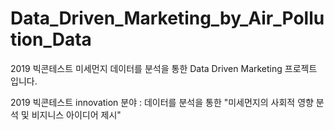 # Data_Driven_Marketing_by_Air_Pollution_Data
2019 빅콘테스트 미세먼지 데이터를 분석을 통한 Data Driven Marketing 프로젝트 입니다. 

2019 빅콘테스트 innovation 분야 : 데이터를 분석을 통한 "미세먼지의 사회적 영향 분석 및 비지니스 아이디어 제시"  
